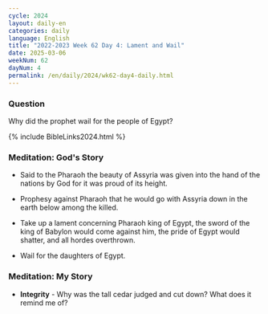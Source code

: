 ```yaml
---
cycle: 2024
layout: daily-en
categories: daily
language: English
title: "2022-2023 Week 62 Day 4: Lament and Wail"
date: 2025-03-06
weekNum: 62
dayNum: 4
permalink: /en/daily/2024/wk62-day4-daily.html
---
```


### Question     
Why did the prophet wail for the people of Egypt?

{% include BibleLinks2024.html %}

### Meditation: God's Story   
+ Said to the Pharaoh the beauty of Assyria was given into the hand of the nations by God for it was proud of its height.  

+ Prophesy against Pharaoh that he would go with Assyria down in the earth below among the killed. 

+ Take up a lament concerning Pharaoh king of Egypt, the sword of the king of Babylon would come against him, the pride of Egypt would shatter, and all hordes overthrown. 

+ Wail for the daughters of Egypt. 

### Meditation: My Story   
+ **Integrity** - Why was the tall cedar judged and cut down? What does it remind me of? 
